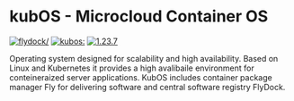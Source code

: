 # kubOS - Microcloud Container OS

[![flydock/](https://img.shields.io/badge/group-flydock-2FEBE1)](#) [![kubos:](https://img.shields.io/badge/application-kubos-lightgreen)](#) [![1.23.7](https://img.shields.io/badge/version-1.23.7-blue)](#)

Operating system designed for scalability and high availability.
Based on Linux and Kubernetes it provides a high avalibaile environment for conteineraized server applications.
KubOS includes container package manager Fly for delivering software and central software registry FlyDock.
